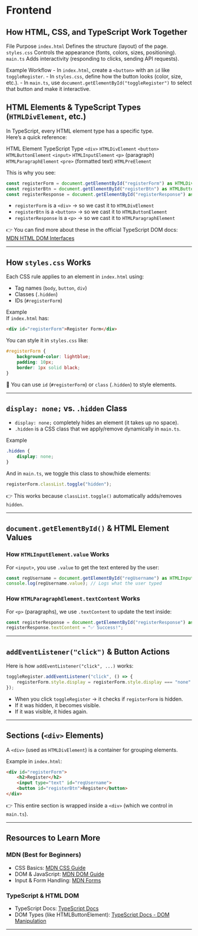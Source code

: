 
# Frontend

## How HTML, CSS, and TypeScript Work Together

File	Purpose
`index.html`	Defines the structure (layout) of the page.
`styles.css`	Controls the appearance (fonts, colors, sizes, positioning).
`main.ts`	Adds interactivity (responding to clicks, sending API requests).

Example Workflow
	- In `index.html`, create a `<button>` with an `id` like `toggleRegister`.
	- In `styles.css`, define how the button looks (color, size, etc.).
	- In `main.ts`, use `document.getElementById("toggleRegister")` to select that button and make it interactive.

## HTML Elements & TypeScript Types (`HTMLDivElement`, etc.)

In TypeScript, every HTML element type has a specific type.\
Here’s a quick reference:

HTML Element	TypeScript Type
`<div>`	`HTMLDivElement`
`<button>`	`HTMLButtonElement`
`<input>`	`HTMLInputElement`
`<p>` (paragraph)	`HTMLParagraphElement`
`<pre>` (formatted text)	`HTMLPreElement`

This is why you see:
```ts
const registerForm = document.getElementById("registerForm") as HTMLDivElement;
const registerBtn = document.getElementById("registerBtn") as HTMLButtonElement;
const registerResponse = document.getElementById("registerResponse") as HTMLParagraphElement;
```

- `registerForm` is a `<div>` → so we cast it to `HTMLDivElement`
- `registerBtn` is a `<button>` → so we cast it to `HTMLButtonElement`
- `registerResponse` is a `<p>` → so we cast it to `HTMLParagraphElement`


👉 You can find more about these in the official TypeScript DOM docs:\
[MDN HTML DOM Interfaces](https://developer.mozilla.org/en-US/docs/Web/API/HTMLElement)


---

## How `styles.css` Works
Each CSS rule applies to an element in `index.html` using:

- Tag names (`body`, `button`, `div`)
- Classes (`.hidden`)
- IDs (`#registerForm`)

Example\
If `index.html` has:
```html
<div id="registerForm">Register Form</div>
```

You can style it in `styles.css` like:
```css
#registerForm {
    background-color: lightblue;
    padding: 10px;
    border: 1px solid black;
}
```
📌 You can use `id` (`#registerForm`) or `class` (`.hidden`) to style elements.

---

## `display: none;` vs. `.hidden` Class

- `display: none;` completely hides an element (it takes up no space).
- `.hidden` is a CSS class that we apply/remove dynamically in `main.ts`.

Example
```css
.hidden {
    display: none;
}
```

And in `main.ts`, we toggle this class to show/hide elements:
```ts
registerForm.classList.toggle("hidden");
```
👉 This works because `classList.toggle()` automatically adds/removes `hidden`.


---

## `document.getElementById()` & HTML Element Values

### How `HTMLInputElement.value` Works

For `<input>`, you use `.value` to get the text entered by the user:
```ts
const regUsername = document.getElementById("regUsername") as HTMLInputElement;
console.log(regUsername.value); // Logs what the user typed
```

### How `HTMLParagraphElement.textContent` Works
For `<p>` (paragraphs), we use `.textContent` to update the text inside:
```ts
const registerResponse = document.getElementById("registerResponse") as HTMLParagraphElement;
registerResponse.textContent = "✅ Success!";
```

---

## `addEventListener("click")` & Button Actions

Here is how `addEventListener("click", ...)` works:
```ts
toggleRegister.addEventListener("click", () => {
    registerForm.style.display = registerForm.style.display === "none" ? "block" : "none";
});
```

- When you click `toggleRegister` → it checks if `registerForm` is hidden.
- If it was hidden, it becomes visible.
- If it was visible, it hides again.

---

## Sections (`<div>` Elements)

A `<div>` (used as `HTMLDivElement`) is a container for grouping elements.

Example in `index.html`:
```html
<div id="registerForm">
    <h2>Register</h2>
    <input type="text" id="regUsername">
    <button id="registerBtn">Register</button>
</div>
```
👉 This entire section is wrapped inside a `<div>` (which we control in `main.ts`).


---

## Resources to Learn More

### MDN (Best for Beginners)
- CSS Basics: [MDN CSS Guide](https://developer.mozilla.org/en-US/docs/Learn/CSS)
- DOM & JavaScript: [MDN DOM Guide](https://developer.mozilla.org/en-US/docs/Web/API/Document_Object_Model)
- Input & Form Handling: [MDN Forms](https://developer.mozilla.org/en-US/docs/Learn/Forms)

### TypeScript & HTML DOM
- TypeScript Docs: [TypeScript Docs](https://www.typescriptlang.org/docs/)
- DOM Types (like HTMLButtonElement): [TypeScript Docs - DOM Manipulation](https://www.typescriptlang.org/docs/handbook/dom-manipulation.html)

---
